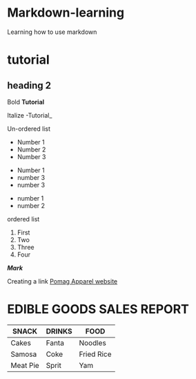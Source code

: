 # Markdown-learning
Learning how to use markdown

# tutorial
## heading 2

Bold
**Tutorial**

Italize
-Tutorial_

Un-ordered list
- Number 1
- Number 2
- Number 3

* Number 1
* number 3
* number 3

+ number 1
+ number 2

ordered list

1. First
2. Two
3. Three
4. Four

**_Mark_**

Creating a link
[Pomag Apparel website]( https://wa.me/<08020794326>)

# EDIBLE GOODS SALES REPORT

| SNACK         | DRINKS       | FOOD          |
|---------------|--------------|---------------|
| Cakes         | Fanta        | Noodles       |
| Samosa        | Coke         | Fried Rice    |
| Meat Pie      | Sprit        | Yam           |
